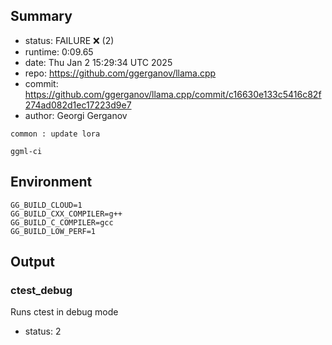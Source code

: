 ## Summary

- status:  FAILURE ❌ (2)
- runtime: 0:09.65
- date:    Thu Jan  2 15:29:34 UTC 2025
- repo:    https://github.com/ggerganov/llama.cpp
- commit:  https://github.com/ggerganov/llama.cpp/commit/c16630e133c5416c82f274ad082d1ec17223d9e7
- author:  Georgi Gerganov
```
common : update lora

ggml-ci
```

## Environment

```
GG_BUILD_CLOUD=1
GG_BUILD_CXX_COMPILER=g++
GG_BUILD_C_COMPILER=gcc
GG_BUILD_LOW_PERF=1
```

## Output

### ctest_debug

Runs ctest in debug mode
- status: 2
```

```

